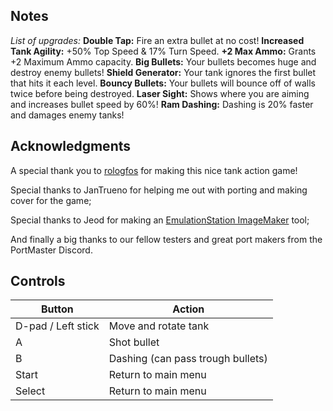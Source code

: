 ## Notes

*List of upgrades:*
**Double Tap:**
Fire an extra bullet at no cost!
**Increased Tank Agility:**
+50% Top Speed & 17% Turn Speed.
**+2 Max Ammo:** 
Grants +2 Maximum Ammo capacity.
**Big Bullets:**
Your bullets becomes huge and destroy enemy bullets!
**Shield Generator:**
Your tank ignores the first bullet that hits it each level.
**Bouncy Bullets:**
Your bullets will bounce off of walls twice before being destroyed.
**Laser Sight:**
Shows where you are aiming and increases bullet speed by 60%!
**Ram Dashing:**
Dashing is 20% faster and damages enemy tanks!

## Acknowledgments

A special thank you to [rologfos](https://rologfos.itch.io/table-tanks) for making this nice tank action game!

Special thanks to JanTrueno for helping me out with porting and making cover for the game;

Special thanks to Jeod for making an [EmulationStation ImageMaker](https://github.com/JeodC/EmulationStation-ImageMaker) tool;

And finally a big thanks to our fellow testers and great port makers from the PortMaster Discord.

## Controls

| Button | Action |
|--|--| 
|D-pad / Left stick|Move and rotate tank|
|A|Shot bullet|
|B|Dashing (can pass trough bullets)|
|Start|Return to main menu|
|Select|Return to main menu|


